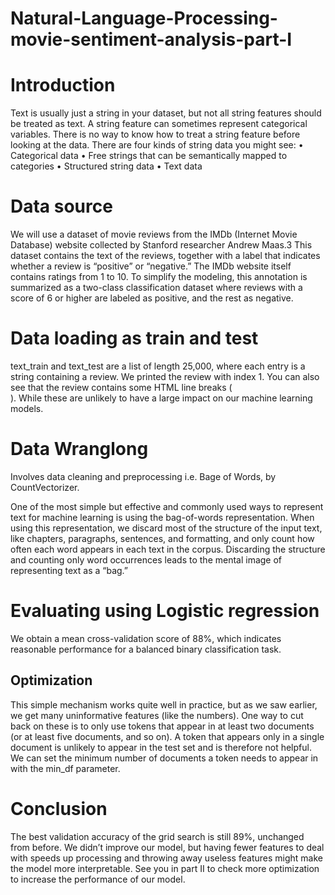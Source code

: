 # Natural-Language-Processing-movie-sentiment-analysis-part-I

# Introduction
Text is usually just a string in your dataset, but not all string features should be treated as text. A string feature can sometimes represent categorical variables. There is no way to know how to treat a string feature before looking at the data.
There are four kinds of string data you might see:
• Categorical data
• Free strings that can be semantically mapped to categories
• Structured string data
• Text data

# Data source

We will use a dataset of movie reviews from the IMDb (Internet Movie Database) website collected by Stanford researcher Andrew Maas.3 This dataset contains the text of the reviews, together with a label that indicates whether a review is “positive” or “negative.” The IMDb website itself contains ratings from 1 to 10. To simplify the modeling, this annotation is summarized as a two-class classification dataset where reviews with a score of 6 or higher are labeled as positive, and the rest as negative.

# Data loading as train and test

text_train and text_test are a list of length 25,000, where each entry is a string containing a review. We printed the review with index 1. You can also see that the review contains some HTML line breaks (<br />). While these are unlikely to have a large impact on our machine learning models.

# Data Wranglong

Involves data cleaning and preprocessing i.e. Bage of Words, by CountVectorizer.

One of the most simple but effective and commonly used ways to represent text for machine learning is using the bag-of-words representation. When using this representation, we discard most of the structure of the input text, like chapters, paragraphs, sentences, and formatting, and only count how often each word appears in each text in the corpus. Discarding the structure and counting only word occurrences leads to the mental image of representing text as a “bag.”

# Evaluating using Logistic regression

We obtain a mean cross-validation score of 88%, which indicates reasonable performance for a balanced binary classification task.

## Optimization

This simple mechanism works quite well in practice, but as we saw earlier, we get many uninformative features (like the numbers). One way to cut back on these is to only use tokens that appear in at least two documents (or at least five documents, and so on). A token that appears only in a single document is unlikely to appear in the test set and is therefore not helpful. We can set the minimum number of documents a token needs to appear in with the min_df parameter.

# Conclusion

The best validation accuracy of the grid search is still 89%, unchanged from before. We didn’t improve our model, but having fewer features to deal with speeds up processing and throwing away useless features might make the model more interpretable.
See you in part II to check more optimization to increase the performance of our model.



